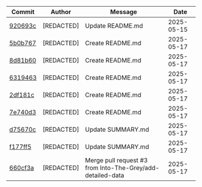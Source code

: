 | Commit | Author | Message | Date |
|--------|--------|---------|------|
| [920693c](https://github.com/Into-The-Grey/Project-L.I.S.A-Guide/commit/920693c) | [REDACTED] | Update README.md | 2025-05-15 |
| [5b0b767](https://github.com/Into-The-Grey/Project-L.I.S.A-Guide/commit/5b0b767) | [REDACTED] | Create README.md | 2025-05-17 |
| [8d81b60](https://github.com/Into-The-Grey/Project-L.I.S.A-Guide/commit/8d81b60) | [REDACTED] | Create README.md | 2025-05-17 |
| [6319463](https://github.com/Into-The-Grey/Project-L.I.S.A-Guide/commit/6319463) | [REDACTED] | Create README.md | 2025-05-17 |
| [2df181c](https://github.com/Into-The-Grey/Project-L.I.S.A-Guide/commit/2df181c) | [REDACTED] | Create README.md | 2025-05-17 |
| [7e740d3](https://github.com/Into-The-Grey/Project-L.I.S.A-Guide/commit/7e740d3) | [REDACTED] | Create README.md | 2025-05-17 |
| [d75670c](https://github.com/Into-The-Grey/Project-L.I.S.A-Guide/commit/d75670c) | [REDACTED] | Update SUMMARY.md | 2025-05-17 |
| [f177ff5](https://github.com/Into-The-Grey/Project-L.I.S.A-Guide/commit/f177ff5) | [REDACTED] | Update SUMMARY.md | 2025-05-17 |
| [660cf3a](https://github.com/Into-The-Grey/Project-L.I.S.A-Guide/commit/660cf3a) | [REDACTED] | Merge pull request #3 from Into-The-Grey/add-detailed-data | 2025-05-17 |
